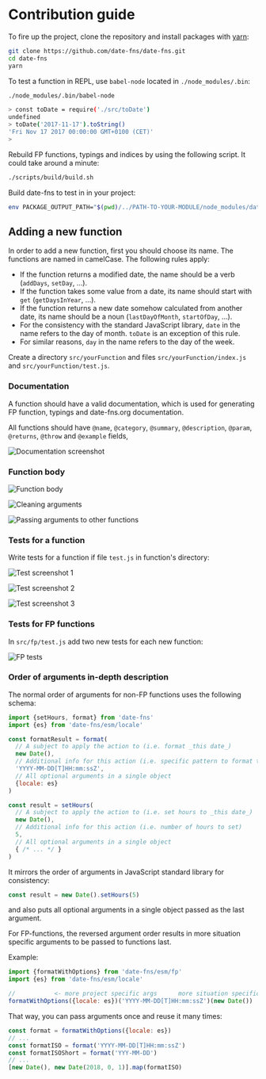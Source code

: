 # Contribution guide

To fire up the project, clone the repository and install packages with [yarn](https://yarnpkg.com):

```sh
git clone https://github.com/date-fns/date-fns.git
cd date-fns
yarn
```

To test a function in REPL, use `babel-node` located in `./node_modules/.bin`:

```sh
./node_modules/.bin/babel-node

> const toDate = require('./src/toDate')
undefined
> toDate('2017-11-17').toString()
'Fri Nov 17 2017 00:00:00 GMT+0100 (CET)'
>
```

Rebuild FP functions, typings and indices by using the following script. It could take around a minute:

```sh
./scripts/build/build.sh
```

Build date-fns to test in in your project:

```sh
env PACKAGE_OUTPUT_PATH="$(pwd)/../PATH-TO-YOUR-MODULE/node_modules/date-fns" ./scripts/build/package.sh
```

## Adding a new function

In order to add a new function, first you should choose its name.
The functions are named in camelCase. The following rules apply:
- If the function returns a modified date, the name should be a verb (`addDays`, `setDay`, ...).
- If the function takes some value from a date, its name should start with `get` (`getDaysInYear`, ...).
- If the function returns a new date somehow calculated from another date,
  its name should be a noun (`lastDayOfMonth`, `startOfDay`, ...).
- For the consistency with the standard JavaScript library,
  `date` in the name refers to the day of month. `toDate` is an exception of this rule.
- For similar reasons, `day` in the name refers to the day of the week.

Create a directory `src/yourFunction` and files `src/yourFunction/index.js` and `src/yourFunction/test.js`.

### Documentation

A function should have a valid documentation,
which is used for generating FP function, typings and date-fns.org documentation.

All functions should have `@name`, `@category`, `@summary`, `@description`, `@param`, `@returns`, `@throw` and `@example` fields,

![Documentation screenshot](https://github.com/date-fns/date-fns/blob/master/docs/images/jsdoc.png?raw=true)

### Function body

![Function body](https://github.com/date-fns/date-fns/blob/master/docs/images/functionBody.png?raw=true)

![Cleaning arguments](https://github.com/date-fns/date-fns/blob/master/docs/images/clean.png?raw=true)

![Passing arguments to other functions](https://github.com/date-fns/date-fns/blob/master/docs/images/passingArguments.png?raw=true)

### Tests for a function

Write tests for a function if file `test.js` in function's directory:

![Test screenshot 1](https://github.com/date-fns/date-fns/blob/master/docs/images/test1.png?raw=true)

![Test screenshot 2](https://github.com/date-fns/date-fns/blob/master/docs/images/test2.png?raw=true)

![Test screenshot 3](https://github.com/date-fns/date-fns/blob/master/docs/images/test3.png?raw=true)

### Tests for FP functions

In `src/fp/test.js` add two new tests for each new function:

![FP tests](https://github.com/date-fns/date-fns/blob/master/docs/images/testFP.png?raw=true)

### Order of arguments in-depth description

The normal order of arguments for non-FP functions uses the following schema:

```js
import {setHours, format} from 'date-fns'
import {es} from 'date-fns/esm/locale'

const formatResult = format(
  // A subject to apply the action to (i.e. format _this date_)
  new Date(),
  // Additional info for this action (i.e. specific pattern to format the date)
  'YYYY-MM-DD[T]HH:mm:ssZ',
  // All optional arguments in a single object
  {locale: es}
)

const result = setHours(
  // A subject to apply the action to (i.e. set hours to _this date_)
  new Date(),
  // Additional info for this action (i.e. number of hours to set)
  5,
  // All optional arguments in a single object
  { /* ... */ }
)
```

It mirrors the order of arguments in JavaScript standard library for consistency:

```js
const result = new Date().setHours(5)
```

and also puts all optional arguments in a single object passed as the last argument.

For FP-functions, the reversed argument order results in more situation specific arguments to be passed to functions last.

Example:
```js
import {formatWithOptions} from 'date-fns/esm/fp'
import {es} from 'date-fns/esm/locale'

//           <- more project specific args      more situation specific args ->
formatWithOptions({locale: es})('YYYY-MM-DD[T]HH:mm:ssZ')(new Date())
```

That way, you can pass arguments once and reuse it many times:

```js
const format = formatWithOptions({locale: es})
// ...
const formatISO = format('YYYY-MM-DD[T]HH:mm:ssZ')
const formatISOShort = format('YYY-MM-DD')
// ...
[new Date(), new Date(2018, 0, 1)].map(formatISO)
```
